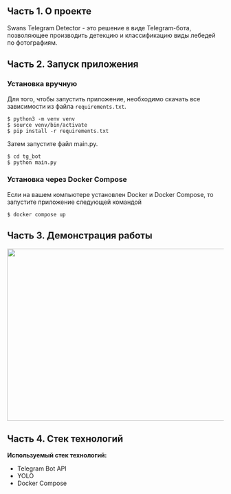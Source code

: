 ## <a id="title1">Часть 1. О проекте</a>

Swans Telegram Detector - это решение в виде Telegram-бота, позволяющее производить детекцию и классификацию виды лебедей по фотографиям. 


## <a id="title2">Часть 2. Запуск приложения</a>
### Установка вручную

Для того, чтобы запустить приложение, необходимо скачать все зависимости из файла ```requirements.txt```.
```
$ python3 -m venv venv
$ source venv/bin/activate
$ pip install -r requirements.txt
```

Затем запустите файл main.py. 
```
$ cd tg_bot
$ python main.py
```

### Установка через Docker Compose

Если на вашем компьютере установлен Docker и Docker Compose, то запустите приложение следующей командой

```
$ docker compose up
```

## <a id="title3">Часть 3. Демонстрация работы</a>

<img src="../screencast/screencast.gif" width="600" height="400">

## <a id="title3">Часть 4. Стек технологий</a>

**Используемый стек технологий:**
* Telegram Bot API
* YOLO
* Docker Compose
